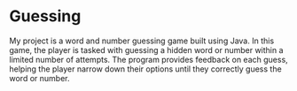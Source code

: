 # Guessing
My project is a word and number guessing game built using Java. In this game, the player is tasked with guessing a hidden word or number within a limited number of attempts. The program provides feedback on each guess, helping the player narrow down their options until they correctly guess the word or number.
